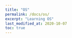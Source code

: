 ```yaml
---
title: "OS"
permalink: /docs/os/
excerpt: "Learning OS"
last_modified_at: 2020-10-07
toc: true
---
```

